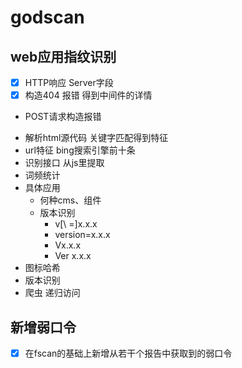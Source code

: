 # godscan

## web应用指纹识别
- [x] HTTP响应 Server字段
- [x] 构造404 报错 得到中间件的详情
- POST请求构造报错 
* 解析html源代码 关键字匹配得到特征
* url特征 bing搜索引擎前十条
* 识别接口 从js里提取
* 词频统计
* 具体应用
  * 何种cms、组件
  * 版本识别 
    * v[\ \=]x.x.x
    * version=x.x.x
    * Vx.x.x
    * Ver x.x.x
* 图标哈希
* 版本识别
* 爬虫 递归访问

## 新增弱口令
- [x] 在fscan的基础上新增从若干个报告中获取到的弱口令